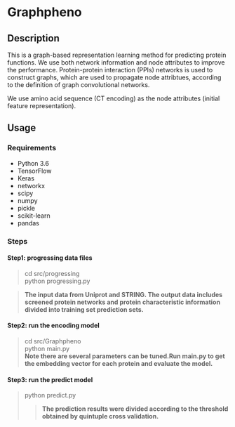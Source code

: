 # Graphpheno
## Description
This is a graph-based representation learning method for predicting protein functions. We use both network information and node attributes to improve the performance. Protein-protein interaction (PPIs) networks  is used to construct graphs, which are used to propagate node attribtues, according to the definition of graph convolutional networks.

We use amino acid sequence (CT encoding) as the node attributes (initial feature representation).



## Usage
### Requirements
- Python 3.6
- TensorFlow
- Keras
- networkx
- scipy
- numpy
- pickle
- scikit-learn
- pandas


### Steps
#### Step1: progressing data files
> cd src/progressing    
> python progressing.py 

> **The input data from Uniprot and STRING. The output data includes screened protein networks and protein characteristic information divided into training set prediction sets.**

#### Step2: run the encoding model
> cd src/Graphpheno     
> python main.py    
> **Note there are several parameters can be tuned.Run main.py to get the embedding vector for each protein and evaluate the model.**


#### Step3: run the predict model
> python predict.py 
>> **The prediction results were divided according to the threshold obtained by quintuple cross validation.**
